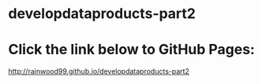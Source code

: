 # developdataproducts-part2 

# Click the link below to GitHub Pages:
http://rainwood99.github.io/developdataproducts-part2
